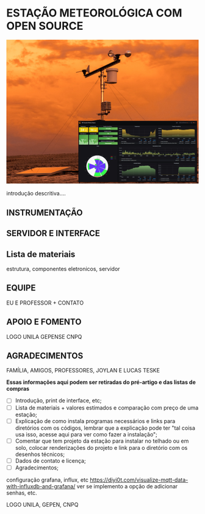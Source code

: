 # ESTAÇÃO METEOROLÓGICA COM OPEN SOURCE

![Projeto](./projeto.jpg)

introdução descritiva....

## INSTRUMENTAÇÃO

## SERVIDOR E INTERFACE

## Lista de materiais
estrutura, componentes eletronicos, servidor
## EQUIPE

EU E PROFESSOR + CONTATO

## APOIO E FOMENTO

LOGO UNILA GEPENSE CNPQ

## AGRADECIMENTOS
FAMÍLIA, AMIGOS, PROFESSORES, JOYLAN E LUCAS TESKE










**Essas informações aqui podem ser retiradas do pré-artigo e das listas de compras**
- [ ] Introdução, print de interface, etc;
- [ ] Lista de materiais + valores estimados e comparação com preço de uma estação;
- [ ] Explicação de como instala programas necessários e links para diretórios com os códigos, lembrar que a explicação pode ter "tal coisa usa isso, acesse aqui para ver como fazer a instalação";
- [ ] Comentar que tem projeto da estação para instalar no telhado ou em solo, colocar renderizações do projeto e link para o diretório com os desenhos técnicos;
- [ ] Dados de contato e licença;
- [ ] Agradecimentos;

configuração grafana, influx, etc
https://diyi0t.com/visualize-mqtt-data-with-influxdb-and-grafana/
ver se implemento a opção de adicionar senhas, etc.

LOGO UNILA, GEPEN, CNPQ


